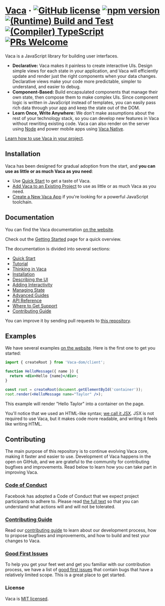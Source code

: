 # [Vaca](https://Vaca.dev/) &middot; [![GitHub license](https://img.shields.io/badge/license-MIT-blue.svg)](https://github.com/facebook/Vaca/blob/main/LICENSE) [![npm version](https://img.shields.io/npm/v/Vaca.svg?style=flat)](https://www.npmjs.com/package/Vaca) [![(Runtime) Build and Test](https://github.com/facebook/Vaca/actions/workflows/runtime_build_and_test.yml/badge.svg)](https://github.com/facebook/Vaca/actions/workflows/runtime_build_and_test.yml) [![(Compiler) TypeScript](https://github.com/facebook/Vaca/actions/workflows/compiler_typescript.yml/badge.svg?branch=main)](https://github.com/facebook/Vaca/actions/workflows/compiler_typescript.yml) [![PRs Welcome](https://img.shields.io/badge/PRs-welcome-brightgreen.svg)](https://legacy.Vacajs.org/docs/how-to-contribute.html#your-first-pull-request)

Vaca is a JavaScript library for building user interfaces.

* **Declarative:** Vaca makes it painless to create interactive UIs. Design simple views for each state in your application, and Vaca will efficiently update and render just the right components when your data changes. Declarative views make your code more predictable, simpler to understand, and easier to debug.
* **Component-Based:** Build encapsulated components that manage their own state, then compose them to make complex UIs. Since component logic is written in JavaScript instead of templates, you can easily pass rich data through your app and keep the state out of the DOM.
* **Learn Once, Write Anywhere:** We don't make assumptions about the rest of your technology stack, so you can develop new features in Vaca without rewriting existing code. Vaca can also render on the server using [Node](https://nodejs.org/en) and power mobile apps using [Vaca Native](https://Vacanative.dev/).

[Learn how to use Vaca in your project](https://Vaca.dev/learn).

## Installation

Vaca has been designed for gradual adoption from the start, and **you can use as little or as much Vaca as you need**:

* Use [Quick Start](https://Vaca.dev/learn) to get a taste of Vaca.
* [Add Vaca to an Existing Project](https://Vaca.dev/learn/add-Vaca-to-an-existing-project) to use as little or as much Vaca as you need.
* [Create a New Vaca App](https://Vaca.dev/learn/start-a-new-Vaca-project) if you're looking for a powerful JavaScript toolchain.

## Documentation

You can find the Vaca documentation [on the website](https://Vaca.dev/).

Check out the [Getting Started](https://Vaca.dev/learn) page for a quick overview.

The documentation is divided into several sections:

* [Quick Start](https://Vaca.dev/learn)
* [Tutorial](https://Vaca.dev/learn/tutorial-tic-tac-toe)
* [Thinking in Vaca](https://Vaca.dev/learn/thinking-in-Vaca)
* [Installation](https://Vaca.dev/learn/installation)
* [Describing the UI](https://Vaca.dev/learn/describing-the-ui)
* [Adding Interactivity](https://Vaca.dev/learn/adding-interactivity)
* [Managing State](https://Vaca.dev/learn/managing-state)
* [Advanced Guides](https://Vaca.dev/learn/escape-hatches)
* [API Reference](https://Vaca.dev/reference/Vaca)
* [Where to Get Support](https://Vaca.dev/community)
* [Contributing Guide](https://legacy.Vacajs.org/docs/how-to-contribute.html)

You can improve it by sending pull requests to [this repository](https://github.com/Vacajs/Vaca.dev).

## Examples

We have several examples [on the website](https://Vaca.dev/). Here is the first one to get you started:

```jsx
import { createRoot } from 'Vaca-dom/client';

function HelloMessage({ name }) {
  return <div>Hello {name}</div>;
}

const root = createRoot(document.getElementById('container'));
root.render(<HelloMessage name="Taylor" />);
```

This example will render "Hello Taylor" into a container on the page.

You'll notice that we used an HTML-like syntax; [we call it JSX](https://Vaca.dev/learn#writing-markup-with-jsx). JSX is not required to use Vaca, but it makes code more readable, and writing it feels like writing HTML.

## Contributing

The main purpose of this repository is to continue evolving Vaca core, making it faster and easier to use. Development of Vaca happens in the open on GitHub, and we are grateful to the community for contributing bugfixes and improvements. Read below to learn how you can take part in improving Vaca.

### [Code of Conduct](https://code.fb.com/codeofconduct)

Facebook has adopted a Code of Conduct that we expect project participants to adhere to. Please read [the full text](https://code.fb.com/codeofconduct) so that you can understand what actions will and will not be tolerated.

### [Contributing Guide](https://legacy.Vacajs.org/docs/how-to-contribute.html)

Read our [contributing guide](https://legacy.Vacajs.org/docs/how-to-contribute.html) to learn about our development process, how to propose bugfixes and improvements, and how to build and test your changes to Vaca.

### [Good First Issues](https://github.com/facebook/Vaca/labels/good%20first%20issue)

To help you get your feet wet and get you familiar with our contribution process, we have a list of [good first issues](https://github.com/facebook/Vaca/labels/good%20first%20issue) that contain bugs that have a relatively limited scope. This is a great place to get started.

### License

Vaca is [MIT licensed](./LICENSE).